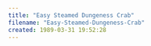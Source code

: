 ```yaml
---
title: "Easy Steamed Dungeness Crab"
filename: "Easy-Steamed-Dungeness-Crab"
created: 1989-03-31 19:52:28
---
```

